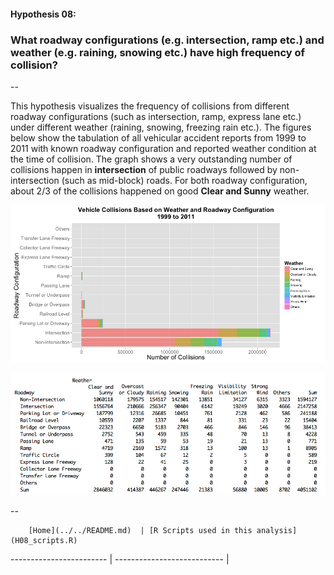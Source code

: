 #### Hypothesis 08:
### What roadway configurations (e.g. intersection, ramp etc.) and weather (e.g. raining, snowing etc.) have high frequency of collision?
--

This hypothesis visualizes the frequency of collisions from different roadway configurations (such as intersection, ramp, express lane etc.) under different weather (raining, snowing, freezing rain etc.). The figures below show the tabulation of all vehicular accident reports from 1999 to 2011 with known roadway configuration and reported weather condition at the time of collision.  The graph shows a very outstanding number of collisions happen in **intersection** of public roadways followed by non-intersection (such as mid-block) roads. For both roadway configuration, about 2/3 of the collisions happened on good **Clear and Sunny** weather.


![](H08_GraphA.png)

![](H08_TableA.png)




--
        
        [Home](../../README.md)  | [R Scripts used in this analysis](H08_scripts.R)
------------------------ | ---------------------------
        |
